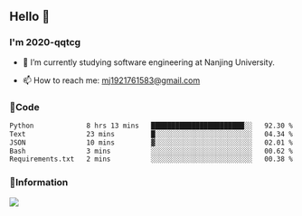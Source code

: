 ## Hello 👋


### I'm 2020-qqtcg

- 🔭 I’m currently studying software engineering at Nanjing University. 
<!-- - 🌱 I’m currently learning MLsys and -->
<!-- - 👯 I’m looking to collaborate on ... -->
<!-- - 🤔 I’m looking for help with ... -->
<!-- - 💬 Ask me about ... -->
- 📫 How to reach me: mj1921761583@gmail.com
<!-- - 😄 Pronouns: ... -->
<!-- - ⚡ Fun fact: ... -->

### 🌱Code
<!--START_SECTION:waka-->

```txt
Python             8 hrs 13 mins   ███████████████████████░░   92.30 %
Text               23 mins         █░░░░░░░░░░░░░░░░░░░░░░░░   04.34 %
JSON               10 mins         ▓░░░░░░░░░░░░░░░░░░░░░░░░   02.01 %
Bash               3 mins          ░░░░░░░░░░░░░░░░░░░░░░░░░   00.62 %
Requirements.txt   2 mins          ░░░░░░░░░░░░░░░░░░░░░░░░░   00.38 %
```

<!--END_SECTION:waka-->

### 💬Information
![](https://github-readme-stats.vercel.app/api?username=2020-qqtcg&theme=buefy&hide_border=false)


<!-- <div align="center"> <img src="https://github-readme-activity-graph.vercel.app/graph?username=2020-qqtcg&theme=minimal" /> </div> -->


